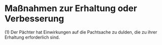 # Maßnahmen zur Erhaltung oder Verbesserung

(1) Der Pächter hat Einwirkungen auf die Pachtsache zu dulden, die zu ihrer Erhaltung erforderlich sind.